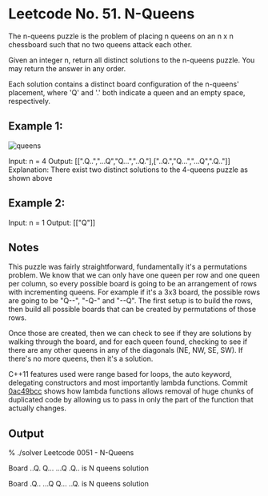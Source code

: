 # Leetcode No. 51.  N-Queens


The n-queens puzzle is the problem of placing n queens on an n x n chessboard such that no two queens attack each other.

Given an integer n, return all distinct solutions to the n-queens puzzle. You may return the answer in any order.

Each solution contains a distinct board configuration of the n-queens' placement, where 'Q' and '.' both indicate a queen and an empty space, respectively.

## Example 1:

![queens](https://user-images.githubusercontent.com/2225377/207093423-63d914d2-4453-40e9-8deb-3e0ed8811d0a.jpeg)

Input: n = 4
Output: [[".Q..","...Q","Q...","..Q."],["..Q.","Q...","...Q",".Q.."]]
Explanation: There exist two distinct solutions to the 4-queens puzzle as shown above


## Example 2:

Input: n = 1
Output: [["Q"]]


## Notes

This puzzle was fairly straightforward, fundamentally it's a permutations problem.  We know that we can only have one queen per row and one queen per column, so every possible board is going to be an arrangement of rows with incrementing queens.  For example if it's a 3x3 board, the possible rows are going to be "Q--", "-Q-" and "--Q".   The first setup is to build the rows, then build all possible boards that can be created by permutations of those rows.  

Once those are created, then we can check to see if they are solutions by walking through the board, and for each queen found, checking to see if there are any other queens in any of the diagonals (NE, NW, SE, SW).  If there's no more queens, then it's a solution.

C++11 features used were range based for loops, the auto keyword, delegating constructors and most importantly lambda functions.  Commit <a target="_blank" href="https://github.com/aeu/legible-algorithms/commit/0ac49bcc4529d33812913ee8d45f98bd0a08ca7f">0ac49bcc</a> shows how lambda functions allows removal of huge chunks of duplicated code by allowing us to pass in only the part of the function that actually changes.

## Output

% ./solver 
Leetcode 0051 - N-Queens


Board
..Q.
Q...
...Q
.Q..
is N queens solution


Board
.Q..
...Q
Q...
..Q.
is N queens solution
